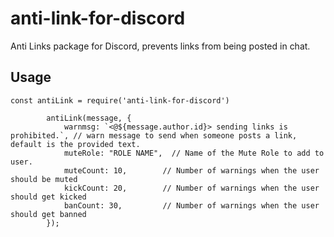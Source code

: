 # anti-link-for-discord
 Anti Links package for Discord, prevents links from being posted in chat.

## Usage 
```
const antiLink = require('anti-link-for-discord')

        antiLink(message, {
            warnmsg: `<@${message.author.id}> sending links is prohibited.`, // warn message to send when someone posts a link, default is the provided text.
            muteRole: "ROLE NAME",  // Name of the Mute Role to add to user.
            muteCount: 10,        // Number of warnings when the user should be muted
            kickCount: 20,        // Number of warnings when the user should get kicked
            banCount: 30,         // Number of warnings when the user should get banned
        });
```
